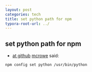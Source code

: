 ```yaml
---
layout: post
categories: tech
title: set python path for npm
typora-root-url: ../
---
```

## set python path for npm

- [at github](https://github.com/nodejs/node-gyp/issues/746)   [mcrowe](https://github.com/mcrowe) said:

```
npm config set python /usr/bin/python
```

